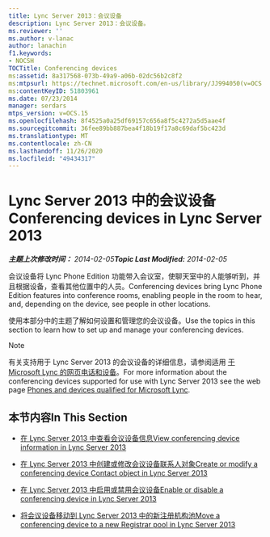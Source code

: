 ```yaml
---
title: Lync Server 2013：会议设备
description: Lync Server 2013：会议设备。
ms.reviewer: ''
ms.author: v-lanac
author: lanachin
f1.keywords:
- NOCSH
TOCTitle: Conferencing devices
ms:assetid: 8a317568-073b-49a9-a06b-02dc56b2c8f2
ms:mtpsurl: https://technet.microsoft.com/en-us/library/JJ994050(v=OCS.15)
ms:contentKeyID: 51803961
ms.date: 07/23/2014
manager: serdars
mtps_version: v=OCS.15
ms.openlocfilehash: 8f4525a0a25df69157c656a8f5c4272a5d5aae4f
ms.sourcegitcommit: 36fee89bb887bea4f18b19f17a8c69daf5bc423d
ms.translationtype: MT
ms.contentlocale: zh-CN
ms.lasthandoff: 11/26/2020
ms.locfileid: "49434317"
---
```

# <a name="conferencing-devices-in-lync-server-2013"></a><span data-ttu-id="9cb7c-103">Lync Server 2013 中的会议设备</span><span class="sxs-lookup"><span data-stu-id="9cb7c-103">Conferencing devices in Lync Server 2013</span></span>

<div data-xmlns="http://www.w3.org/1999/xhtml">

<div class="topic" data-xmlns="http://www.w3.org/1999/xhtml" data-msxsl="urn:schemas-microsoft-com:xslt" data-cs="https://msdn.microsoft.com/">

<div data-asp="https://msdn2.microsoft.com/asp">



</div>

<div id="mainSection">

<div id="mainBody"><span data-ttu-id="9cb7c-104">

<span> </span></span><span class="sxs-lookup"><span data-stu-id="9cb7c-104">

<span> </span></span></span>

<span data-ttu-id="9cb7c-105">_**主题上次修改时间：** 2014-02-05_</span><span class="sxs-lookup"><span data-stu-id="9cb7c-105">_**Topic Last Modified:** 2014-02-05_</span></span>

<span data-ttu-id="9cb7c-106">会议设备将 Lync Phone Edition 功能带入会议室，使聊天室中的人能够听到，并且根据设备，查看其他位置中的人员。</span><span class="sxs-lookup"><span data-stu-id="9cb7c-106">Conferencing devices bring Lync Phone Edition features into conference rooms, enabling people in the room to hear, and, depending on the device, see people in other locations.</span></span>

<span data-ttu-id="9cb7c-107">使用本部分中的主题了解如何设置和管理您的会议设备。</span><span class="sxs-lookup"><span data-stu-id="9cb7c-107">Use the topics in this section to learn how to set up and manage your conferencing devices.</span></span>

<div>


> [!NOTE]  
> <span data-ttu-id="9cb7c-108">有关支持用于 Lync Server 2013 的会议设备的详细信息，请参阅适用 <A href="https://technet.microsoft.com/lync/gg278164.aspx">于 Microsoft Lync 的网页电话和设备</A>。</span><span class="sxs-lookup"><span data-stu-id="9cb7c-108">For more information about the conferencing devices supported for use with Lync Server 2013 see the web page <A href="https://technet.microsoft.com/lync/gg278164.aspx">Phones and devices qualified for Microsoft Lync</A>.</span></span>



</div>

<div>

## <a name="in-this-section"></a><span data-ttu-id="9cb7c-109">本节内容</span><span class="sxs-lookup"><span data-stu-id="9cb7c-109">In This Section</span></span>

  - [<span data-ttu-id="9cb7c-110">在 Lync Server 2013 中查看会议设备信息</span><span class="sxs-lookup"><span data-stu-id="9cb7c-110">View conferencing device information in Lync Server 2013</span></span>](lync-server-2013-view-conferencing-device-information.md)

  - [<span data-ttu-id="9cb7c-111">在 Lync Server 2013 中创建或修改会议设备联系人对象</span><span class="sxs-lookup"><span data-stu-id="9cb7c-111">Create or modify a conferencing device Contact object in Lync Server 2013</span></span>](lync-server-2013-create-or-modify-a-conferencing-device-contact-object.md)

  - [<span data-ttu-id="9cb7c-112">在 Lync Server 2013 中启用或禁用会议设备</span><span class="sxs-lookup"><span data-stu-id="9cb7c-112">Enable or disable a conferencing device in Lync Server 2013</span></span>](lync-server-2013-enable-or-disable-a-conferencing-device.md)

  - [<span data-ttu-id="9cb7c-113">将会议设备移动到 Lync Server 2013 中的新注册机构池</span><span class="sxs-lookup"><span data-stu-id="9cb7c-113">Move a conferencing device to a new Registrar pool in Lync Server 2013</span></span>](lync-server-2013-move-a-conferencing-device-to-a-new-registrar-pool.md)

<span data-ttu-id="9cb7c-114"></div>

</div>

<span> </span>

</div>

</div>

</span><span class="sxs-lookup"><span data-stu-id="9cb7c-114"></div>

</div>

<span> </span>

</div>

</div>

</span></span></div>
